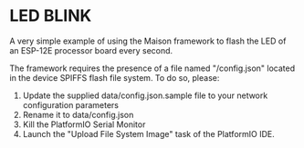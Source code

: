 # LED BLINK

A very simple example of using the Maison framework to
flash the LED of an ESP-12E processor board every second.

The framework requires the presence of a file named "/config.json" located in the device SPIFFS flash file system. To do so, please:

1. Update the supplied data/config.json.sample file to your
   network configuration parameters
2. Rename it to data/config.json
3. Kill the PlatformIO Serial Monitor
4. Launch the "Upload File System Image" task of the PlatformIO IDE.
